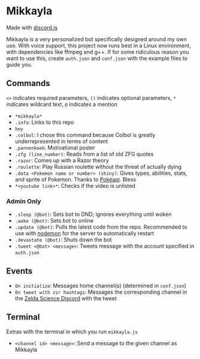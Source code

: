 # Mikkayla
Made with [discord.js](https://discord.js.org/)

Mikkayla is a very personalized bot specifically designed around my own use.
With voice support, this project now runs best in a Linux environment, with dependencies like ffmpeg and g++. If for some ridiculous reason you want to use this, create `auth.json` and `conf.json` with the example files to guide you.

## Commands
`<>` indicates required parameters, `()` indicates optional parameters, `*` indicates wildcard text, `@` indicates a mention
- `*mikkayla*`
- `.info`: Links to this repo
- `hey`
- `.colbol`: I chose this command because Colbol is greatly underrepresented in terms of content
- `.pannenkoek`: Motivational poster
- `.zfg (line_number)`: Reads from a list of old ZFG quotes
- `.razor`: Comes up with a Razor theory
- `.roulette`: Play Russian roulette without the threat of actually dying
- `.data <Pokemon name or number> (shiny)`: Gives types, abilities, stats, and sprite of Pokemon. Thanks to [Pokéapi](https://pokeapi.co/). Bless
- `*<youtube link>*`: Checks if the video is unlisted

### Admin Only
- `.sleep (@bot)`: Sets bot to DND; ignores everything until woken
- `.wake (@bot)`: Sets bot to online
- `.update (@bot)`: Pulls the latest code from the repo. Recommended to use with [nodemon](https://nodemon.io/) for the server to automatically restart
- `.devastate (@bot)`: Shuts down the bot
- `.tweet <@bot> <message>`: Tweets message with the account specified in `auth.json`

## Events
- `On initialize`: Messages home channel(s) (determined in `conf.json`)
- `On tweet with zsr hashtags`: Messages the corresponding channel in the [Zelda Science Discord](https://discord.gg/pwsZ6eD) with the tweet

## Terminal
Extras with the terminal in which you run `mikkayla.js`
- `<channel id> <message>`: Send a message to the given channel as Mikkayla
